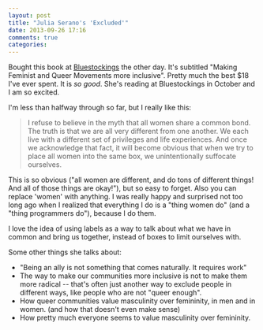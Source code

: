 ```yaml
---
layout: post
title: "Julia Serano's 'Excluded'"
date: 2013-09-26 17:16
comments: true
categories: 
---
```


Bought this book at [Bluestockings](http://bluestockings.com/) the other
day. It's subtitled "Making Feminist and Queer Movements more
inclusive". Pretty much the best $18 I've ever spent. It is *so good*.
She's reading at Bluestockings in October and I am so excited.

I'm less than halfway through so far, but I really like this:

> I refuse to believe in the myth that all women share a common bond. The
> truth is that we are all very different from one another. We each live
> with a different set of privileges and life experiences. And once we
> acknowledge that fact, it will become obvious that when we try to place
> all women into the same box, we unintentionally suffocate ourselves.
<!-- more -->

This is so obvious ("all women are different, and do tons of different
things! And all of those things are okay!"), but so easy to forget. Also
you can replace 'women' with anything. I was really happy and surprised
not too long ago when I realized that everything I do is a "thing women
do" (and a "thing programmers do"), because I do them.

I love the idea of using labels as a way to talk about what we have in
common and bring us together, instead of boxes to limit ourselves with.

Some other things she talks about:

* "Being an ally is not something that comes naturally. It requires
  work"
* The way to make our communities more inclusive is not to make them
  more radical -- that's often just another way to exclude people in
  different ways, like people who are not "queer enough".
* How queer communities value masculinity over femininity, in men and in
  women. (and how that doesn't even make sense)
* How pretty much everyone seems to value masculinity over femininity.

